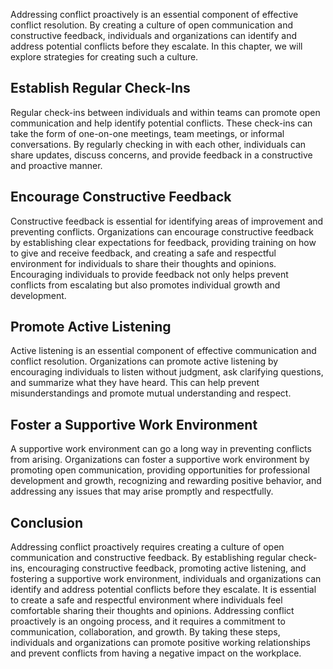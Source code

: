 
Addressing conflict proactively is an essential component of effective conflict resolution. By creating a culture of open communication and constructive feedback, individuals and organizations can identify and address potential conflicts before they escalate. In this chapter, we will explore strategies for creating such a culture.

Establish Regular Check-Ins
---------------------------

Regular check-ins between individuals and within teams can promote open communication and help identify potential conflicts. These check-ins can take the form of one-on-one meetings, team meetings, or informal conversations. By regularly checking in with each other, individuals can share updates, discuss concerns, and provide feedback in a constructive and proactive manner.

Encourage Constructive Feedback
-------------------------------

Constructive feedback is essential for identifying areas of improvement and preventing conflicts. Organizations can encourage constructive feedback by establishing clear expectations for feedback, providing training on how to give and receive feedback, and creating a safe and respectful environment for individuals to share their thoughts and opinions. Encouraging individuals to provide feedback not only helps prevent conflicts from escalating but also promotes individual growth and development.

Promote Active Listening
------------------------

Active listening is an essential component of effective communication and conflict resolution. Organizations can promote active listening by encouraging individuals to listen without judgment, ask clarifying questions, and summarize what they have heard. This can help prevent misunderstandings and promote mutual understanding and respect.

Foster a Supportive Work Environment
------------------------------------

A supportive work environment can go a long way in preventing conflicts from arising. Organizations can foster a supportive work environment by promoting open communication, providing opportunities for professional development and growth, recognizing and rewarding positive behavior, and addressing any issues that may arise promptly and respectfully.

Conclusion
----------

Addressing conflict proactively requires creating a culture of open communication and constructive feedback. By establishing regular check-ins, encouraging constructive feedback, promoting active listening, and fostering a supportive work environment, individuals and organizations can identify and address potential conflicts before they escalate. It is essential to create a safe and respectful environment where individuals feel comfortable sharing their thoughts and opinions. Addressing conflict proactively is an ongoing process, and it requires a commitment to communication, collaboration, and growth. By taking these steps, individuals and organizations can promote positive working relationships and prevent conflicts from having a negative impact on the workplace.

